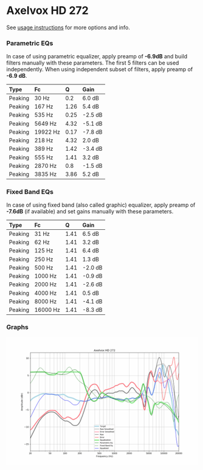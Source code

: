 # Axelvox HD 272
See [usage instructions](https://github.com/jaakkopasanen/AutoEq#usage) for more options and info.

### Parametric EQs
In case of using parametric equalizer, apply preamp of **-6.9dB** and build filters manually
with these parameters. The first 5 filters can be used independently.
When using independent subset of filters, apply preamp of **-6.9 dB**.

| Type    | Fc       |    Q | Gain    |
|:--------|:---------|:-----|:--------|
| Peaking | 30 Hz    | 0.2  | 6.0 dB  |
| Peaking | 167 Hz   | 1.26 | 5.4 dB  |
| Peaking | 535 Hz   | 0.25 | -2.5 dB |
| Peaking | 5649 Hz  | 4.32 | -5.1 dB |
| Peaking | 19922 Hz | 0.17 | -7.8 dB |
| Peaking | 218 Hz   | 4.32 | 2.0 dB  |
| Peaking | 389 Hz   | 1.42 | -3.4 dB |
| Peaking | 555 Hz   | 1.41 | 3.2 dB  |
| Peaking | 2870 Hz  | 0.8  | -1.5 dB |
| Peaking | 3835 Hz  | 3.86 | 5.2 dB  |

### Fixed Band EQs
In case of using fixed band (also called graphic) equalizer, apply preamp of **-7.6dB**
(if available) and set gains manually with these parameters.

| Type    | Fc       |    Q | Gain    |
|:--------|:---------|:-----|:--------|
| Peaking | 31 Hz    | 1.41 | 6.5 dB  |
| Peaking | 62 Hz    | 1.41 | 3.2 dB  |
| Peaking | 125 Hz   | 1.41 | 6.4 dB  |
| Peaking | 250 Hz   | 1.41 | 1.3 dB  |
| Peaking | 500 Hz   | 1.41 | -2.0 dB |
| Peaking | 1000 Hz  | 1.41 | -0.9 dB |
| Peaking | 2000 Hz  | 1.41 | -2.6 dB |
| Peaking | 4000 Hz  | 1.41 | 0.5 dB  |
| Peaking | 8000 Hz  | 1.41 | -4.1 dB |
| Peaking | 16000 Hz | 1.41 | -8.3 dB |

### Graphs
![](./Axelvox%20HD%20272.png)